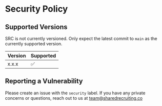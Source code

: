 # Security Policy

## Supported Versions

SRC is not currently versioned. Only expect the latest commit to `main` as the currently supported version.

| Version | Supported          |
| ------- | ------------------ |
| x.x.x   | :white_check_mark: |


## Reporting a Vulnerability

Please create an issue with the `security` label. If you have any private concerns or questions, reach out to us at team@sharedrecruiting.co

